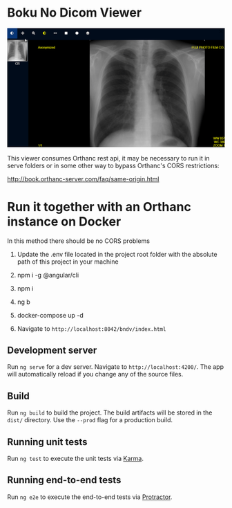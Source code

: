 # Boku No Dicom Viewer

![Viewer demo](https://raw.githubusercontent.com/Hggo/boku-no-dicom-viewer/master/demo.gif)

This viewer consumes Orthanc rest api, it may be necessary to run it in serve folders or in some other way to bypass Orthanc's CORS restrictions:

http://book.orthanc-server.com/faq/same-origin.html

# Run it together with an Orthanc instance on Docker

 In this method there should be no CORS problems

 1. Update the .env file located in the project root folder with the absolute path of this project in your machine
 
 2. npm i -g  @angular/cli 
 
 3. npm i
 
 4. ng b
 
 5. docker-compose up -d
 
 6. Navigate to `http://localhost:8042/bndv/index.html`

## Development server

Run `ng serve` for a dev server. Navigate to `http://localhost:4200/`. The app will automatically reload if you change any of the source files.

## Build

Run `ng build` to build the project. The build artifacts will be stored in the `dist/` directory. Use the `--prod` flag for a production build.

## Running unit tests

Run `ng test` to execute the unit tests via [Karma](https://karma-runner.github.io).

## Running end-to-end tests

Run `ng e2e` to execute the end-to-end tests via [Protractor](http://www.protractortest.org/).

